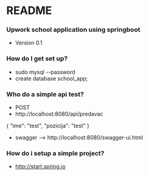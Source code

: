 # README #


### Upwork school application using springboot ###

* Version 0.1

### How do I get set up? ###

* sudo mysql --password
* create database school_app; 


### Who do a simple api test? ###


* POST
* http://localhost:8080/api/predavac

{
  "ime": "test",
  "pozicija": "test"
}


* swagger --> http://localhost:8080/swagger-ui.html





### How do i setup a simple project? ###

* http://start.spring.io

